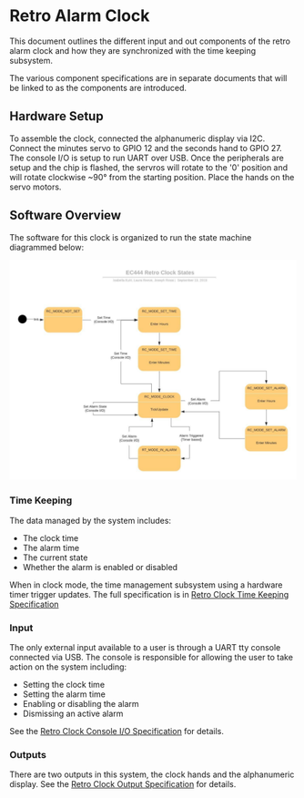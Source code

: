 # Retro Alarm Clock

This document outlines the different input and out components of the retro
alarm clock and how they are synchronized with the time keeping subsystem.

The various component specifications are in separate documents that will
be linked to as the components are introduced.

## Hardware Setup

To assemble the clock, connected the alphanumeric display via I2C. Connect the
minutes servo to GPIO 12 and the seconds hand to GPIO 27. The console I/O
is setup to run UART over USB.  Once the peripherals are setup and the chip is
flashed, the servros will rotate to the '0' position and will rotate clockwise
~90° from the starting position. Place the hands on the servo motors.


## Software Overview

The software for this clock is organized to run the state machine diagrammed below:

![Retro Clock Diagram](../images/state_diagram.jpg)


### Time Keeping

The data managed by the system includes:

* The clock time
* The alarm time
* The current state
* Whether the alarm is enabled or disabled

When in clock mode, the time management subsystem using a hardware timer trigger updates.
The full specification is in [Retro Clock Time Keeping Specification](./time_keeping.md)


### Input

The only external input available to a user is through a UART tty console connected
via USB. The console is responsible for allowing the user to take action on the
system including:

* Setting the clock time
* Setting the alarm time
* Enabling or disabling the alarm
* Dismissing an active alarm

See the [Retro Clock Console I/O Specification](./console_io.md) for details.


### Outputs

There are two outputs in this system, the clock hands and the alphanumeric display.
See the [Retro Clock Output Specification](./clock_outputs.md) for details.
